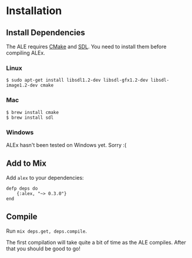 # Installation

## Install Dependencies

The ALE requires [CMake](https://cmake.org/) and [SDL](https://www.libsdl.org/). You need to install them before compiling ALEx.

### Linux

```
$ sudo apt-get install libsdl1.2-dev libsdl-gfx1.2-dev libsdl-image1.2-dev cmake
```

### Mac

```
$ brew install cmake
$ brew install sdl
```

### Windows

ALEx hasn't been tested on Windows yet. Sorry :(

## Add to Mix

Add `alex` to your dependencies:

```
defp deps do
    {:alex, "~> 0.3.0"}
end
```

## Compile

Run `mix deps.get, deps.compile`.

The first compilation will take quite a bit of time as the ALE compiles. After that you should be good to go!